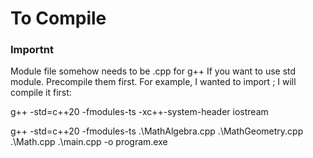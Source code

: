 # To Compile

### Importnt

Module file somehow needs to be .cpp for g++
If you want to use std module. Precompile them first.
For example, I wanted to import <iostream>;
I will compile it first:

g++ -std=c++20 -fmodules-ts -xc++-system-header iostream


g++ -std=c++20 -fmodules-ts .\MathAlgebra.cpp .\MathGeometry.cpp .\Math.cpp .\main.cpp -o program.exe

